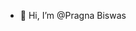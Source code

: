 - 👋 Hi, I’m @Pragna Biswas

<!---
Pragna01/Pragna01 is a ✨ special ✨ repository because its `README.md` (this file) appears on your GitHub profile.
You can click the Preview link to take a look at your changes.
--->
